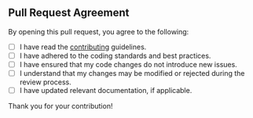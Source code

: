 ## Pull Request Agreement

By opening this pull request, you agree to the following:

- [ ] I have read the [contributing](http://github.com/infinitered/ignite-cookbook/blob/main/CONTRIBUTING.md) guidelines.
- [ ] I have adhered to the coding standards and best practices.
- [ ] I have ensured that my code changes do not introduce new issues.
- [ ] I understand that my changes may be modified or rejected during the review process.
- [ ] I have updated relevant documentation, if applicable.

Thank you for your contribution!
